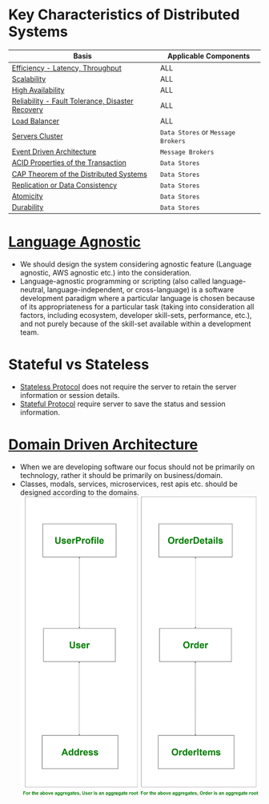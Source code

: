 
# Key Characteristics of Distributed Systems

| Basis                                                                                  | Applicable Components              |
|----------------------------------------------------------------------------------------|------------------------------------|
| [Efficiency - Latency, Throughput](LatencyThroughput.md)                               | ALL                                |
| [Scalability](Scalability.md)                                                          | ALL                                |
| [High Availability](HighAvailability.md)                                               | ALL                                |
| [Reliability - Fault Tolerance, Disaster Recovery](FaultTolerance&DisasterRecovery.md) | ALL                                |
| [Load Balancer](LoadBalancer.md)                                                       | ALL                                |
| [Servers Cluster](ServersCluster.md)                                                   | `Data Stores` or `Message Brokers` |
| [Event Driven Architecture](EventDrivenArchitecture.md)                                | `Message Brokers`                  |
| [ACID Properties of the Transaction](ACID.md)                                          | `Data Stores`                      |
| [CAP Theorem of the Distributed Systems](CAP.md)                                       | `Data Stores`                      |
| [Replication or Data Consistency](ReplicationAndDataConsistency.md)                     | `Data Stores`                      |
| [Atomicity](Atomicity.md)                                                              | `Data Stores`                      |
| [Durability](Durability.md)                                                            | `Data Stores`                      |

# [Language Agnostic](https://en.wikipedia.org/wiki/Language-agnostic)
- We should design the system considering agnostic feature (Language agnostic, AWS agnostic etc.) into the consideration.
- Language-agnostic programming or scripting (also called language-neutral, language-independent, or cross-language) is a software development paradigm where a particular language is chosen because of its appropriateness for a particular task (taking into consideration all factors, including ecosystem, developer skill-sets, performance, etc.), and not purely because of the skill-set available within a development team.

# Stateful vs Stateless
- [Stateless Protocol](https://www.geeksforgeeks.org/difference-between-stateless-and-stateful-protocol/) does not require the server to retain the server information or session details.
- [Stateful Protocol](https://www.geeksforgeeks.org/difference-between-stateless-and-stateful-protocol/) require server to save the status and session information.

# [Domain Driven Architecture](https://www.geeksforgeeks.org/domain-driven-design-ddd/)
- When we are developing software our focus should not be primarily on technology, rather it should be primarily on business/domain.
- Classes, modals, services, microservices, rest apis etc. should be designed according to the domains.
![img.png](assests/domain_driven_design.png)



